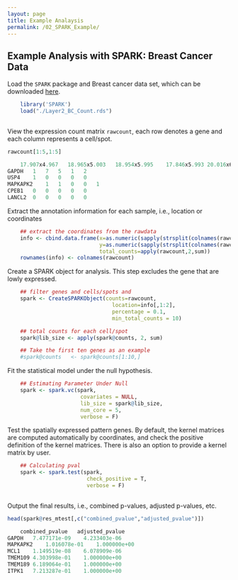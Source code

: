 ```yaml
---
layout: page
title: Example Analaysis
permalink: /02_SPARK_Example/
---
```


## Example Analysis with SPARK: Breast Cancer Data

Load the `SPARK` package and Breast cancer data set, which can be downloaded [here](https://github.com/xzhoulab/SPARK/blob/master/data/Layer2_BC_Count.rds).
```R
    library('SPARK')
    load("./Layer2_BC_Count.rds")
     
```
View the expression count matrix `rawcount`, each row denotes a gene and each column represents a cell/spot.
```R
rawcount[1:5,1:5]

    17.907x4.967   18.965x5.003   18.954x5.995    17.846x5.993 20.016x6.019
GAPDH   1   7   5   1   2
USP4    1   0   0   0   0
MAPKAPK2    1   1   0   0   1
CPEB1   0   0   0   0   0
LANCL2  0   0   0   0   0
```

Extract the annotation information for each sample, i.e., location or coordinates
```R   
    ## extract the coordinates from the rawdata
    info <- cbind.data.frame(x=as.numeric(sapply(strsplit(colnames(rawcount),split="x"),"[",1)),
                             y=as.numeric(sapply(strsplit(colnames(rawcount),split="x"),"[",2)),
                             total_counts=apply(rawcount,2,sum))
    rownames(info) <- colnames(rawcount)
```
Create a SPARK object for analysis. This step excludes the gene that are lowly expressed.
```R 
    ## filter genes and cells/spots and 
    spark <- CreateSPARKObject(counts=rawcount, 
                                 location=info[,1:2],
                                 percentage = 0.1, 
                                 min_total_counts = 10)

    ## total counts for each cell/spot
    spark@lib_size <- apply(spark@counts, 2, sum)

    ## Take the first ten genes as an example
    #spark@counts   <- spark@counts[1:10,]
```

Fit the statistical model under the null hypothesis.
```R 
    ## Estimating Parameter Under Null
    spark <- spark.vc(spark, 
                       covariates = NULL, 
                       lib_size = spark@lib_size, 
                       num_core = 5,
                       verbose = F)
```

Test the spatially expressed pattern genes. By default, the kernel matrices are computed automatically by coordinates, and check the positive definition of the kernel matrices. There is also an option to provide a kernel matrix by user.
```R 
    ## Calculating pval
    spark <- spark.test(spark, 
                         check_positive = T, 
                         verbose = F)
    
```

Output the final results, i.e., combined p-values, adjusted p-values, etc. 
```R 
head(spark@res_mtest[,c("combined_pvalue","adjusted_pvalue")])

    combined_pvalue   adjusted_pvalue
GAPDH   7.477171e-09    4.233403e-06
MAPKAPK2    1.016078e-01    1.000000e+00
MCL1    1.149519e-08    6.078909e-06
TMEM109 4.303998e-01    1.000000e+00
TMEM189 6.189064e-01    1.000000e+00
ITPK1   7.213287e-01    1.000000e+00
```
